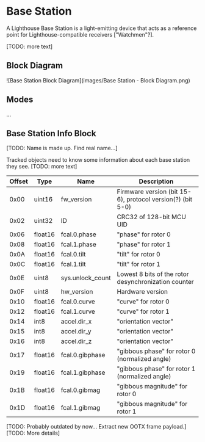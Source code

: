# Base Station

A Lighthouse Base Station is a light-emitting device that acts as a reference point for Lighthouse-compatible receivers ["Watchmen"?].

[TODO: more text]

## Block Diagram

![Base Station Block Diagram](images/Base Station - Block Diagram.png)

## Modes

...

## Base Station Info Block

[TODO: Name is made up. Find real name...]

Tracked objects need to know some information about each base station they see. [TODO: more text]

Offset | Type    | Name             | Description
-------|---------|------------------|------------
0x00   | uint16  | fw_version       | Firmware version (bit 15-6), protocol version(?) (bit 5-0)
0x02   | uint32  | ID               | CRC32 of 128-bit MCU UID
0x06   | float16 | fcal.0.phase     | "phase" for rotor 0
0x08   | float16 | fcal.1.phase     | "phase" for rotor 1
0x0A   | float16 | fcal.0.tilt      | "tilt" for rotor 0
0x0C   | float16 | fcal.1.tilt      | "tilt" for rotor 1
0x0E   | uint8   | sys.unlock_count | Lowest 8 bits of the rotor desynchronization counter
0x0F   | uint8   | hw_version       | Hardware version
0x10   | float16 | fcal.0.curve     | "curve" for rotor 0
0x12   | float16 | fcal.1.curve     | "curve" for rotor 1
0x14   | int8    | accel.dir_x      | "orientation vector"
0x15   | int8    | accel.dir_y      | "orientation vector"
0x16   | int8    | accel.dir_z      | "orientation vector"
0x17   | float16 | fcal.0.gibphase  | "gibbous phase" for rotor 0 (normalized angle)
0x19   | float16 | fcal.1.gibphase  | "gibbous phase" for rotor 1 (normalized angle)
0x1B   | float16 | fcal.0.gibmag    | "gibbous magnitude" for rotor 0
0x1D   | float16 | fcal.1.gibmag    | "gibbous magnitude" for rotor 1

[TODO: Probably outdated by now... Extract new OOTX frame payload.]  
[TODO: More details]